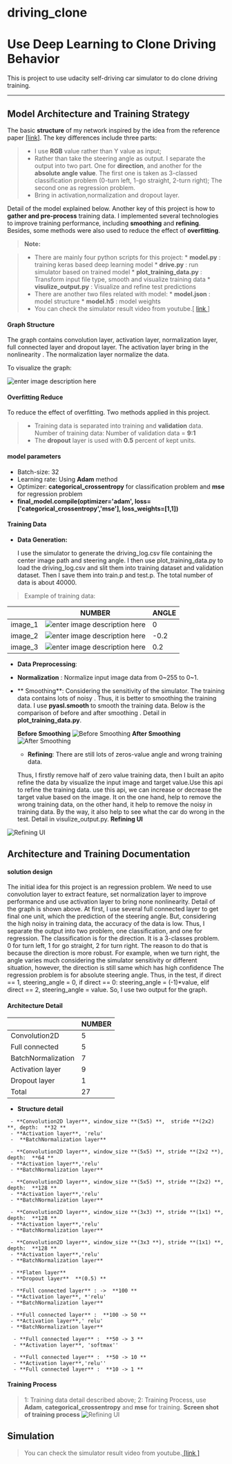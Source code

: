 # driving_clone

**Use Deep Learning to Clone Driving Behavior**
===================


This is project to use udacity self-driving car simulator to do clone driving training.

----------


**Model Architecture and Training Strategy**
-------------
The basic **structure** of my network inspired by the idea from the reference paper [[link]](chrome-extension://ecnphlgnajanjnkcmbpancdjoidceilk/content/web/viewer.html?file=http%3A%2F%2Fimages.nvidia.com%2Fcontent%2Ftegra%2Fautomotive%2Fimages%2F2016%2Fsolutions%2Fpdf%2Fend-to-end-dl-using-px.pdf). 
The key differences include three parts:
 >* I use **RGB** value rather than Y value as input;
 >* Rather than take the steering angle as output. I separate the output into two part. 
 >One for **direction**, and another for the **absolute angle value**. The first one is taken as 3-classed classification problem (0-turn left, 1-go straight, 2-turn right); The second one as regression problem.
 >* Bring in activation,normalization and dropout layer.

Detail of the model explained below.
Another key of this project is how to **gather and pre-process** training data. I implemented several technologies  to improve training performance,  including **smoothing** and **refining**.
Besides, some methods were also used to reduce the effect of **overfitting**. 

> **Note:**

> - There are mainly four python scripts for this project:
	* **model.py** :  training keras based deep learning model 
	* **drive.py** :  run simulator based on trained model
	*  **plot_training_data.py**  : Transform input file type, smooth and visualize training data
	* **visulize_output.py** : Visualize and refine test predictions
> - There are another two files related with model:
	* **model.json** :  model structure
	* **model.h5** :  model weights
> - You can check the simulator result video from youtube.[ [link ](https://www.youtube.com/watch?v=dZbjTP7d100&feature=youtu.be)]


#### **Graph Structure**

The graph contains convolution layer, activation layer, normalization layer, full connected layer and dropout layer. The activation layer bring in the nonlinearity . The normalization layer normalize the data.

To visualize the graph:

![enter image description here](https://github.com/shangliy/driving_clone/blob/master/model.png?raw=true)

####  **Overfitting Reduce**

To reduce the effect of overfitting. Two methods applied in this project.
>*  Training data is separated into training and **validation** data. 
	Number of training data: Number of validation data = **9:1**
>* The **dropout** layer is used with **0.5** percent of kept units.

####  **model parameters** 
* Batch-size: 32 
* Learning rate: Using **Adam** method
* Optimizer: **categorical_crossentropy** for classification problem and **mse** for regression problem
 * **final_model.compile(optimizer='adam', loss=['categorical_crossentropy','mse'], loss_weights=[1,1])**

####  **Training Data**
* **Data Generation:**

	I use the simulator to generate the driving_log.csv file containing the center image path and steering angle. I then use plot_training_data.py to load the driving_log.csv and slit them into training dataset and validation dataset. Then I save them into train.p and test.p. The total number of data is about 40000.

>Example of training data: 

|                  | NUMBER                        |   ANGLE |
|----------------- | ---------------------------- | ---------------------------- |
| image_1  |  	![enter image description here](https://github.com/shangliy/driving_clone/blob/master/sample_data/0.jpg?raw=true)   | 0 |
| image_2          | ![enter image description here](https://github.com/shangliy/driving_clone/blob/master/sample_data/905.jpg?raw=true)|-0.2|
|  image_3             |![enter image description here](https://github.com/shangliy/driving_clone/blob/master/sample_data/2155.jpg?raw=true)| 0.2|



	
*  **Data Preprocessing**:
 * **Normalization** : Normalize input image data from 0~255 to 0~1.
 * ** Smoothing**: Considering the sensitivity of the simulator. The training data contains lots of noisy . Thus, it is better to smoothing the training data. 
 I use **pyasl.smooth** to smooth the training data. Below is the comparison of before and after smoothing . Detail in **plot_training_data.py**.
 
 	**Before Smoothing**
 	![Before Smoothing](https://github.com/shangliy/driving_clone/blob/master/figure_1.png?raw=true)
 	**After Smoothing**
 	![After Smoothing](https://github.com/shangliy/driving_clone/blob/master/figure_2-1.png?raw=true)

	 * **Refining**: 
	 There are still lots of zeros-value angle and wrong training data. 
	 
	  Thus, I firstly remove half of zero value training data, then I built an apito refine the data by visualize the input image and target value.Use this api to refine the training data. use this api, we can increase or decrease the target value based on the image. It on the one hand, help to remove the wrong training data, on the other hand, it help to remove the noisy in training data. By the way, it also help to see what the car do wrong in the test. Detail in visulize_output.py.
	  **Refining UI**
	  
![Refining UI](https://github.com/shangliy/driving_clone/blob/master/imageedit_20_3610796380.jpg?raw=true)


**Architecture and Training Documentation**
-------------
#### **solution design**
  The initial idea for this project is an regression problem.  We need to use convolution layer to extract feature, set normalization layer to improve performance and  use activation layer to bring none nonlinearity. Detail of the graph is shown above.
At first, I use several full connected layer to get final one unit, which the prediction of the steering angle. But, considering the high noisy in training data, the accuracy of the data is low. Thus, I separate the output into two problem, one classification, and one for regression. 
The classification is for the direction. It is a 3-classes problem. 0 for turn left, 1 for go straight, 2 for turn right. The reason to do that is because the direction is more robust. For example, when we turn right, the angle varies much considering the simulator sensitivity or different situation, however, the direction is still same which has high confidence 
The regression problem is for absolute steering angle. Thus, in the test, if direct == 1, steering_angle = 0, if direct == 0: steering_angle = (-1)*value, elif direct == 2,  steering_angle = value.
So, I use two output for the graph.

#### **Architecture Detail**

|                  | NUMBER                        | 
 ----------------- | ---------------------------- |
| Convolution2D  |5           | 
| Full connected           | 5           |
| BatchNormalization           | 7 | 
| Activation layer  |    9           | 
| Dropout layer           | 1 | 
| Total          | 27 | 




* **Structure detail**
>
     - **Convolution2D layer**, window_size **(5x5) **,  stride **(2x2) **, depth:  **32 **
     - **Activation layer**, 'relu'
     -  **BatchNormalization layer**
>
     - **Convolution2D layer**, window_size **(5x5) **, stride **(2x2 **), depth:  **64 **
     - **Activation layer**,'relu'
     - **BatchNormalization layer**
>
     - **Convolution2D layer**, window_size **(5x5) **, stride **(2x2) **, depth:  **128 **
     - **Activation layer**,'relu'
     - **BatchNormalization layer**
>
     - **Convolution2D layer**, window_size **(3x3) **, stride **(1x1) **, depth:  **128 **
     - **Activation layer**,'relu'
     - **BatchNormalization layer**
>
     - **Convolution2D layer**, window_size **(3x3 **), stride **(1x1) **, depth:  **128 **
     - **Activation layer**,'relu'
     - **BatchNormalization layer**
>
     - **Flaten layer**
     - **Dropout layer**  **(0.5) **
>
     - **Full connected layer** : ->  **100 **
     - **Activation layer**, *'relu' 
     - **BatchNormalization layer**
>
     - **Full connected layer** :  **100 -> 50 **
     - **Activation layer**,' relu' 
     - **BatchNormalization layer**
>
      - **Full connected layer** :  **50 -> 3 **
      - **Activation layer**, 'softmax''
>
      - **Full connected layer** :  **50 -> 10 **
      - **Activation layer**,'relu''
      - **Full connected layer** :  **10 -> 1 **
      
#### **Training Process**
> 1: Training data detail described above;
> 2: Training Process, use **Adam**, **categorical_crossentropy** and **mse** for training. 
>  **Screen shot of training process**
	  ![Refining UI](https://github.com/shangliy/driving_clone/blob/master/train_process.jpg?raw=true)



**Simulation**
-------------

>You can check the simulator result video from youtube.[ [link ]](https://www.youtube.com/watch?v=dZbjTP7d100&feature=youtu.be)



